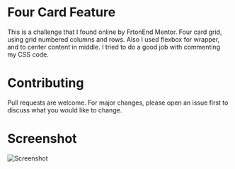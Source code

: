 # Four Card Feature

This is a challenge that I found online by FrtonEnd Mentor. Four card grid, using grid numbered columns and rows. Also I used flexbox for wrapper, and to center content in middle. I tried to do a good job with commenting my CSS code. 

# Contributing

Pull requests are welcome. For major changes, please open an issue first to discuss what you would like to change.

# Screenshot
![Screenshot](https://i.imgur.com/9nCvmKJ.png)
